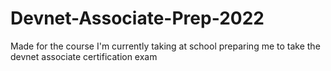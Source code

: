 # Devnet-Associate-Prep-2022
Made for the course I'm currently taking at school preparing me to take the devnet associate certification exam

